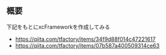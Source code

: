 ## 概要

下記をもとにxcFrameworkを作成してみる

- https://qiita.com/tfactory/items/34f9d88f014c47221617
- https://qiita.com/tfactory/items/07b587a400509314ce63
